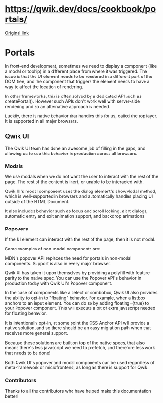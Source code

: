 # https://qwik.dev/docs/cookbook/portals/

[Original link](https://qwik.dev/docs/cookbook/portals/)

# Portals

In front-end development, sometimes we need to display a component (like a modal or tooltip) in a different place from where it was triggered. The issue is that the UI element needs to be rendered in a different part of the DOM tree, and the component that triggers the element needs to have a way to affect the location of rendering.

In other frameworks, this is often solved by a dedicated API such as createPortal(). However such APIs don't work well with server-side rendering and so an alternative approach is needed.

Luckily, there is native behavior that handles this for us, called the top layer. It is supported in all major browsers.

## Qwik UI

The Qwik UI team has done an awesome job of filling in the gaps, and allowing us to use this behavior in production across all browsers.

### Modals

We use modals when we do not want the user to interact with the rest of the page. The rest of the content is inert, or unable to be interacted with.

Qwik UI's modal component uses the dialog element's showModal method, which is well-supported in browsers and automatically handles placing UI outside of the HTML Document.

It also includes behavior such as focus and scroll locking, alert dialogs, automatic entry and exit animation support, and backdrop animations.

### Popovers

If the UI element can interact with the rest of the page, then it is not modal.

Some examples of non-modal components are:

MDN's popover API replaces the need for portals in non-modal components. Support is also in every major browser.

Qwik UI has taken it upon themselves by providing a polyfill with feature parity to the native spec. You can use the Popover API's behavior in production today with Qwik UI's Popover component.

In the case of components like a select or combobox, Qwik UI also provides the ability to opt-in to "floating" behavior. For example, when a listbox anchors to an input element. You can do so by adding floating={true} to your Popover component. This will execute a bit of extra javascript needed for floating behavior.

It is intentionally opt-in, at some point the CSS Anchor API will provide a native solution, and so there should be an easy migration path when that receives more general support.

Because these solutions are built on top of the native specs, that also means there's less javascript we need to prefetch, and therefore less work that needs to be done!

Both Qwik UI's popover and modal components can be used regardless of meta-framework or microfrontend, as long as there is support for Qwik.

### Contributors

Thanks to all the contributors who have helped make this documentation better!
